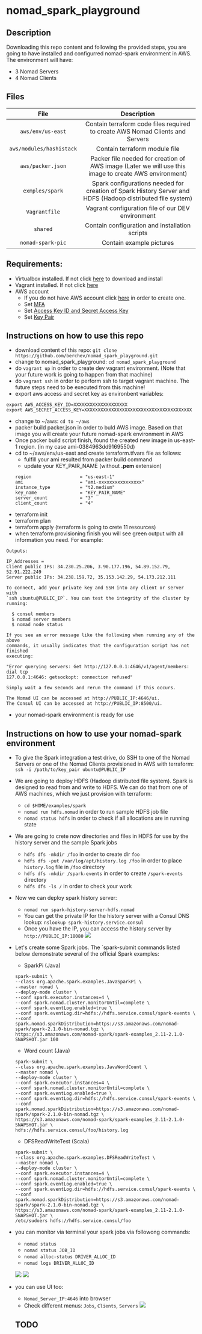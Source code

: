 # nomad_spark_playground

## Description

Downloading this repo content and following the provided steps, you are going to have installed and configurred nomad-spark environment in AWS. The environment will have:
- 3 Nomad Servers
- 4 Nomad Clients

## Files
| File                   | Description                                                                                                |
|          :---:         |                                    :---:                                                                   |
|`aws/env/us-east`       | Contain terraform code files required to create AWS Nomad Clients and Servers                              | 
|`aws/modules/hashistack`| Contain terraform module file                                                                              |
|`aws/packer.json`       | Packer file needed for creation of AWS image (Later we will use this image to create AWS environment)      |
|`exmples/spark`         | Spark configurations needed for creation of Spark History Server and HDFS (Hadoop distributed file system) |
|`Vagrantfile`           | Vagrant configuration file of our DEV environment                                                          |
|`shared`                | Contain configuration and installation scripts                                                             |
|`nomad-spark-pic`       | Contain example pictures                                                                                   |

## Requirements:
- Virtualbox installed. If not click [here](https://www.virtualbox.org/wiki/Downloads) to download and install
- Vagrant installed. If not click [here](https://www.vagrantup.com/docs/installation/)
- AWS account
  - If you do not have AWS account click [here](https://aws.amazon.com/premiumsupport/knowledge-center/create-and-activate-aws-account/) in order to create one.
  - Set [MFA](https://docs.aws.amazon.com/general/latest/gr/aws-sec-cred-types.html#multi-factor-authentication)
  - Set [Access Key ID and Secret Access Key ](https://docs.aws.amazon.com/general/latest/gr/aws-sec-cred-types.html#access-keys-and-secret-access-keys)
  - Set [Key Pair](https://docs.aws.amazon.com/general/latest/gr/aws-sec-cred-types.html#key-pairs)

## Instructions on how to use this repo 
- download content of this repo: `git clone https://github.com/berchev/nomad_spark_playground.git`
- change to nomad_spark_playground: `cd nomad_spark_playground`
- do `vagrant up` in order to create dev vagrant environment. (Note that your future work is going to happen from that machine)
- do `vagrant ssh` in order to perform ssh to target vagrant machine. The future steps need to be executed from this machine!
- export aws access and secret key as environbent variables:
```
export AWS_ACCESS_KEY_ID=XXXXXXXXXXXXXXXXXXXX
export AWS_SECRET_ACCESS_KEY=XXXXXXXXXXXXXXXXXXXXXXXXXXXXXXXXXXXXXXXX
```
- change to ~/aws: `cd to ~/aws`
- packer build packer.json in order to buld AWS image. Based on that image you will create your future nomad-spark environment in AWS 
- Once packer build script finish, found the created new image in us-east-1 region. (in my case ami-0384963dd9169550d)
- cd to ~/aws/env/us-east and create terraform.tfvars file as follows:
  - fulfill your ami resulted from packer build command
  - update your KEY_PAIR_NAME (without **.pem** extension)
  ```
  region                  = "us-east-1"
  ami                     = "ami-xxxxxxxxxxxxxxxx"
  instance_type           = "t2.medium"
  key_name                = "KEY_PAIR_NAME"
  server_count            = "3"
  client_count            = "4"
  ```
- terraform init
- terraform plan
- terraform apply (terraform is going to crete 11 resources)
- when terraform provisioning finish you will see green output with all information you need. For example:
```
Outputs:

IP_Addresses = 
Client public IPs: 34.230.25.206, 3.90.177.196, 54.89.152.79, 52.91.222.249
Server public IPs: 34.238.159.72, 35.153.142.29, 54.173.212.111

To connect, add your private key and SSH into any client or server with
`ssh ubuntu@PUBLIC_IP`. You can test the integrity of the cluster by running:

  $ consul members
  $ nomad server members
  $ nomad node status

If you see an error message like the following when running any of the above
commands, it usually indicates that the configuration script has not finished
executing:

"Error querying servers: Get http://127.0.0.1:4646/v1/agent/members: dial tcp
127.0.0.1:4646: getsockopt: connection refused"

Simply wait a few seconds and rerun the command if this occurs.

The Nomad UI can be accessed at http://PUBLIC_IP:4646/ui.
The Consul UI can be accessed at http://PUBLIC_IP:8500/ui.
```
- your nomad-spark environment is ready for use


## Instructions on how to use your nomad-spark environment
- To give the Spark integration a test drive, do SSH to one of the Nomad Servers or one of the Nomad Clients provisioned in AWS with terraform: `ssh -i /path/to/key_pair ubuntu@PUBLIC_IP`
- We are going to deploy HDFS (Hadoop distributed file system). Spark is designed to read from and write to HDFS. We can do that from one of AWS machines, which we just provision with terraform:
  - `cd $HOME/examples/spark`
  - `nomad run hdfs.nomad` in order to run sample HDFS job file
  - `nomad status hdfs` in order to check if all allocations are in running state
- We are going to crete now directories and files in HDFS for use by the history server and the sample Spark jobs
  - `hdfs dfs -mkdir /foo` in order to create dir `foo`
  - `hdfs dfs -put /var/log/apt/history.log /foo` in order to place `history.log` file in `/foo` directory
  - `hdfs dfs -mkdir /spark-events` in order to create `/spark-events` directory
  - `hdfs dfs -ls /` in order to check your work
- Now we can deploy spark history server:
  - `nomad run spark-history-server-hdfs.nomad`
  - You can get the private IP for the history server with a Consul DNS lookup: `nslookup spark-history.service.consul`
  - Once you have the IP, you can access the history server by `http://PUBLIC_IP:18080`
  ![](https://github.com/berchev/nomad_spark_playground/blob/master/nomad-spark-pics/spark-history-server.png)
  
- Let's create some Spark jobs. The `spark-submit commands listed below demonstrate several of the official Spark examples:
  - SparkPi (Java)
  ```
  spark-submit \
  --class org.apache.spark.examples.JavaSparkPi \
  --master nomad \
  --deploy-mode cluster \
  --conf spark.executor.instances=4 \
  --conf spark.nomad.cluster.monitorUntil=complete \
  --conf spark.eventLog.enabled=true \
  --conf spark.eventLog.dir=hdfs://hdfs.service.consul/spark-events \
  --conf spark.nomad.sparkDistribution=https://s3.amazonaws.com/nomad-spark/spark-2.1.0-bin-nomad.tgz \
  https://s3.amazonaws.com/nomad-spark/spark-examples_2.11-2.1.0-SNAPSHOT.jar 100
  ```
  - Word count (Java)
  ```
  spark-submit \
  --class org.apache.spark.examples.JavaWordCount \
  --master nomad \
  --deploy-mode cluster \
  --conf spark.executor.instances=4 \
  --conf spark.nomad.cluster.monitorUntil=complete \
  --conf spark.eventLog.enabled=true \
  --conf spark.eventLog.dir=hdfs://hdfs.service.consul/spark-events \
  --conf spark.nomad.sparkDistribution=https://s3.amazonaws.com/nomad-spark/spark-2.1.0-bin-nomad.tgz \
  https://s3.amazonaws.com/nomad-spark/spark-examples_2.11-2.1.0-SNAPSHOT.jar \
  hdfs://hdfs.service.consul/foo/history.log
  ```
  - DFSReadWriteTest (Scala)
  ```
  spark-submit \
  --class org.apache.spark.examples.DFSReadWriteTest \
  --master nomad \
  --deploy-mode cluster \
  --conf spark.executor.instances=4 \
  --conf spark.nomad.cluster.monitorUntil=complete \
  --conf spark.eventLog.enabled=true \
  --conf spark.eventLog.dir=hdfs://hdfs.service.consul/spark-events \
  --conf spark.nomad.sparkDistribution=https://s3.amazonaws.com/nomad-spark/spark-2.1.0-bin-nomad.tgz \
  https://s3.amazonaws.com/nomad-spark/spark-examples_2.11-2.1.0-SNAPSHOT.jar \
  /etc/sudoers hdfs://hdfs.service.consul/foo
  ```
- you can monitor via terminal your spark jobs via followong commands:
  - `nomad status`
  - `nomad status JOB_ID`
  - `nomad alloc-status DRIVER_ALLOC_ID`
  - `nomad logs DRIVER_ALLOC_ID`
  
  ![](https://github.com/berchev/nomad_spark_playground/blob/master/nomad-spark-pics/nomad-cli1.png)
  ![](https://github.com/berchev/nomad_spark_playground/blob/master/nomad-spark-pics/nomad-cli2.png)
  
- you can use UI too:
  - `Nomad_Server_IP:4646` into browser
  - Check different menus: `Jobs`, `Clients`, `Servers`
  ![](https://github.com/berchev/nomad_spark_playground/blob/master/nomad-spark-pics/nomad1.png)



  ## TODO
